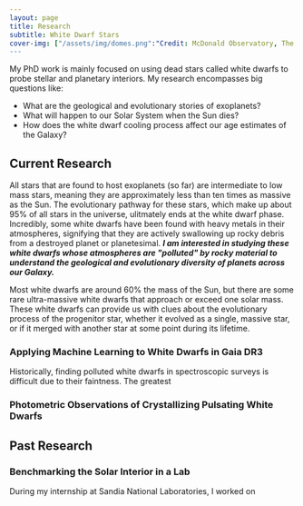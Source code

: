 ```yaml
---
layout: page
title: Research
subtitle: White Dwarf Stars
cover-img: ["/assets/img/domes.png":"Credit: McDonald Observatory, The University of Texas at Austin"]
---
```


My PhD work is mainly focused on using dead stars called white dwarfs to probe stellar and planetary interiors. My research encompasses big questions like: 

- What are the geological and evolutionary stories of exoplanets?
- What will happen to our Solar System when the Sun dies?
- How does the white dwarf cooling process affect our age estimates of the Galaxy?

## Current Research

All stars that are found to host exoplanets (so far) are intermediate to low mass stars, meaning they are approximately less than ten times as massive as the Sun. The evolutionary pathway for these stars, which make up about 95% of all stars in the universe, ulitmately ends at the white dwarf phase. Incredibly, some white dwarfs have been found with heavy metals in their atmospheres, signifying that they are actively swallowing up rocky debris from a destroyed planet or planetesimal. _**I am interested in studying these white dwarfs whose atmospheres are "polluted" by rocky material to understand the geological and evolutionary diversity of planets across our Galaxy.**_ 

Most white dwarfs are around 60% the mass of the Sun, but there are some rare ultra-massive white dwarfs that approach or exceed one solar mass. These white dwarfs can provide us with clues about the evolutionary process of the progenitor star, whether it evolved as a single, massive star, or if it merged with another star at some point during its lifetime. 


### Applying Machine Learning to White Dwarfs in Gaia DR3

Historically, finding polluted white dwarfs in spectroscopic surveys is difficult due to their faintness. The greatest 



### Photometric Observations of Crystallizing Pulsating White Dwarfs



## Past Research

### Benchmarking the Solar Interior in a Lab

During my internship at Sandia National Laboratories, I worked on 
